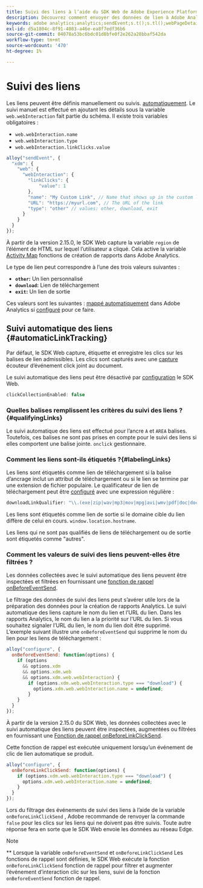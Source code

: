 ```yaml
---
title: Suivi des liens à l’aide du SDK Web de Adobe Experience Platform
description: Découvrez comment envoyer des données de lien à Adobe Analytics avec le SDK Web Experience Platform
keywords: adobe analytics;analytics;sendEvent;s.t();s.tl();webPageDetails;pageViews;webInteraction;interaction web;pages vues;suivi des liens;liens;suivre les liens;cliquer sur la collection;cliquer sur la collection;
exl-id: d5a1804c-8f91-4083-a46e-ea8f7edf36b6
source-git-commit: 04078a53bc6bdc01d8bfe0f2e262a28bbaf542da
workflow-type: tm+mt
source-wordcount: '470'
ht-degree: 1%

---
```


# Suivi des liens

Les liens peuvent être définis manuellement ou suivis. [automatiquement](#automaticLinkTracking). Le suivi manuel est effectué en ajoutant les détails sous la variable `web.webInteraction` fait partie du schéma. Il existe trois variables obligatoires :

* `web.webInteraction.name`
* `web.webInteraction.type`
* `web.webInteraction.linkClicks.value`

```javascript
alloy("sendEvent", {
  "xdm": {
    "web": {
      "webInteraction": {
        "linkClicks": {
            "value": 1
        },
        "name": "My Custom Link", // Name that shows up in the custom links report
        "URL": "https://myurl.com", // The URL of the link
        "type": "other" // values: other, download, exit
      }
    }
  }
});
```

À partir de la version 2.15.0, le SDK Web capture la variable `region` de l’élément de HTML sur lequel l’utilisateur a cliqué. Cela active la variable [Activity Map](https://experienceleague.adobe.com/docs/analytics/analyze/activity-map/activity-map.html?lang=fr) fonctions de création de rapports dans Adobe Analytics.

Le type de lien peut correspondre à l’une des trois valeurs suivantes :

* **`other`:** Un lien personnalisé
* **`download`:** Lien de téléchargement
* **`exit`:** Un lien de sortie

Ces valeurs sont les suivantes : [mappé automatiquement](adobe-analytics/automatically-mapped-vars.md) dans Adobe Analytics si [configuré](adobe-analytics/analytics-overview.md) pour ce faire.

## Suivi automatique des liens {#automaticLinkTracking}

Par défaut, le SDK Web capture, étiquette et enregistre les clics sur les balises de lien admissibles. Les clics sont capturés avec une [capture](https://www.w3.org/TR/uievents/#capture-phase) écouteur d’événement click joint au document.

Le suivi automatique des liens peut être désactivé par [configuration](../fundamentals/configuring-the-sdk.md#clickCollectionEnabled) le SDK Web.

```javascript
clickCollectionEnabled: false
```

### Quelles balises remplissent les critères du suivi des liens ?{#qualifyingLinks}

Le suivi automatique des liens est effectué pour l’ancre `A` et `AREA` balises. Toutefois, ces balises ne sont pas prises en compte pour le suivi des liens si elles comportent une balise jointe. `onclick` gestionnaire.

### Comment les liens sont-ils étiquetés ?{#labelingLinks}

Les liens sont étiquetés comme lien de téléchargement si la balise d’ancrage inclut un attribut de téléchargement ou si le lien se termine par une extension de fichier populaire. Le qualificateur de lien de téléchargement peut être [configuré](../fundamentals/configuring-the-sdk.md) avec une expression régulière :

```javascript
downloadLinkQualifier: "\\.(exe|zip|wav|mp3|mov|mpg|avi|wmv|pdf|doc|docx|xls|xlsx|ppt|pptx)$"
```

Les liens sont étiquetés comme lien de sortie si le domaine cible du lien diffère de celui en cours. `window.location.hostname`.

Les liens qui ne sont pas qualifiés de liens de téléchargement ou de sortie sont étiquetés comme &quot;autres&quot;.

### Comment les valeurs de suivi des liens peuvent-elles être filtrées ?

Les données collectées avec le suivi automatique des liens peuvent être inspectées et filtrées en fournissant une [fonction de rappel onBeforeEventSend](../fundamentals/tracking-events.md#modifying-events-globally).

Le filtrage des données de suivi des liens peut s’avérer utile lors de la préparation des données pour la création de rapports Analytics. Le suivi automatique des liens capture le nom du lien et l’URL du lien. Dans les rapports Analytics, le nom du lien a la priorité sur l’URL du lien. Si vous souhaitez signaler l’URL du lien, le nom du lien doit être supprimé. L’exemple suivant illustre une `onBeforeEventSend` qui supprime le nom du lien pour les liens de téléchargement :

```javascript
alloy("configure", {
  onBeforeEventSend: function(options) {
    if (options
      && options.xdm
      && options.xdm.web
      && options.xdm.web.webInteraction) {
        if (options.xdm.web.webInteraction.type === "download") {
          options.xdm.web.webInteraction.name = undefined;
        }
    }
  }
});
```

À partir de la version 2.15.0 du SDK Web, les données collectées avec le suivi automatique des liens peuvent être inspectées, augmentées ou filtrées en fournissant une [Fonction de rappel onBeforeLinkClickSend](../fundamentals/configuring-the-sdk.md#onBeforeLinkClickSend).

Cette fonction de rappel est exécutée uniquement lorsqu’un événement de clic de lien automatique se produit.

```javascript
alloy("configure", {
  onBeforeLinkClickSend: function(options) {
    if (options.xdm.web.webInteraction.type === "download") {
      options.xdm.web.webInteraction.name = undefined;
    }
  }
});
```

Lors du filtrage des événements de suivi des liens à l’aide de la variable `onBeforeLinkClickSend` , Adobe recommande de renvoyer la commande `false` pour les clics sur les liens qui ne doivent pas être suivis. Toute autre réponse fera en sorte que le SDK Web envoie les données au réseau Edge.


>[!NOTE]
>
>** Lorsque la variable `onBeforeEventSend` et `onBeforeLinkClickSend` Les fonctions de rappel sont définies, le SDK Web exécute la fonction `onBeforeLinkClickSend` fonction de rappel pour filtrer et augmenter l’événement d’interaction clic sur les liens, suivi de la fonction `onBeforeEventSend` fonction de rappel.